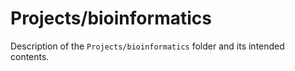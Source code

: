 # Projects/bioinformatics

Description of the `Projects/bioinformatics` folder and its intended contents.
